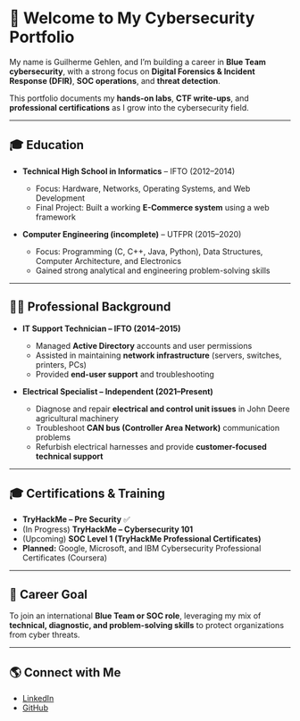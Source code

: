 # 👋 Welcome to My Cybersecurity Portfolio

My name is Guilherme Gehlen, and I’m building a career in **Blue Team cybersecurity**, with a strong focus on **Digital Forensics & Incident Response (DFIR)**, **SOC operations**, and **threat detection**.  

This portfolio documents my **hands-on labs**, **CTF write-ups**, and **professional certifications** as I grow into the cybersecurity field.  

---

## 🎓 Education
- **Technical High School in Informatics** – IFTO (2012–2014)  
  - Focus: Hardware, Networks, Operating Systems, and Web Development  
  - Final Project: Built a working **E-Commerce system** using a web framework  

- **Computer Engineering (incomplete)** – UTFPR (2015–2020)  
  - Focus: Programming (C, C++, Java, Python), Data Structures, Computer Architecture, and Electronics  
  - Gained strong analytical and engineering problem-solving skills 

---

## 🧑‍💻 Professional Background

- **IT Support Technician – IFTO (2014–2015)**
  - Managed **Active Directory** accounts and user permissions  
  - Assisted in maintaining **network infrastructure** (servers, switches, printers, PCs)  
  - Provided **end-user support** and troubleshooting  

- **Electrical Specialist – Independent (2021–Present)**
  - Diagnose and repair **electrical and control unit issues** in John Deere agricultural machinery  
  - Troubleshoot **CAN bus (Controller Area Network)** communication problems  
  - Refurbish electrical harnesses and provide **customer-focused technical support**  

---

## 🎓 Certifications & Training

- **TryHackMe – Pre Security** ✅  
- (In Progress) **TryHackMe – Cybersecurity 101**  
- (Upcoming) **SOC Level 1 (TryHackMe Professional Certificates)**  
- **Planned:** Google, Microsoft, and IBM Cybersecurity Professional Certificates (Coursera)  

---

## 🌟 Career Goal
To join an international **Blue Team or SOC role**, leveraging my mix of **technical, diagnostic, and problem-solving skills** to protect organizations from cyber threats.

---

## 🌎 Connect with Me
- [LinkedIn](https://www.linkedin.com/in/guigehlen/)  
- [GitHub](https://github.com/GuilhermeGehlen/cibersecurity-portifolio)  
